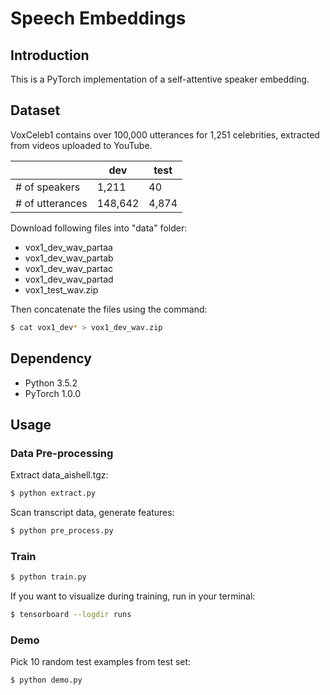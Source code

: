# Speech Embeddings

## Introduction

This is a PyTorch implementation of a self-attentive speaker embedding.

## Dataset

VoxCeleb1 contains over 100,000 utterances for 1,251 celebrities, extracted from videos uploaded to YouTube. 

| |dev|test|
|---|---|---|
|# of speakers|1,211|40|
|# of utterances|148,642|4,874|

Download following files into "data" folder:
- vox1_dev_wav_partaa  
- vox1_dev_wav_partab  
- vox1_dev_wav_partac  
- vox1_dev_wav_partad  
- vox1_test_wav.zip

Then concatenate the files using the command:
```bash
$ cat vox1_dev* > vox1_dev_wav.zip
```

## Dependency

- Python 3.5.2
- PyTorch 1.0.0

## Usage
### Data Pre-processing
Extract data_aishell.tgz:
```bash
$ python extract.py
```


Scan transcript data, generate features:
```bash
$ python pre_process.py
```

### Train
```bash
$ python train.py
```

If you want to visualize during training, run in your terminal:
```bash
$ tensorboard --logdir runs
```

### Demo
Pick 10 random test examples from test set:
```bash
$ python demo.py
```
